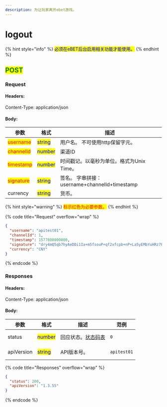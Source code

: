 ```yaml
---
description: 为让玩家离开ebet游戏。
---
```


# logout

{% hint style="info" %}
<mark style="color:blue;">必须在eBET后台启用相关功能才能使用。</mark>
{% endhint %}

## <mark style="color:green;">POST</mark>

### **Request**

#### Headers:

Content-Type: application/json

#### Body:

| 参数                                        | 格式                                      | 描述                                    |
| ----------------------------------------- | --------------------------------------- | ------------------------------------- |
| <mark style="color:red;">username</mark>  | <mark style="color:blue;">string</mark> | 用户名。 不可使用http保留字元。                    |
| <mark style="color:red;">channelId</mark> | <mark style="color:blue;">number</mark> | 渠道ID                                  |
| <mark style="color:red;">timestamp</mark> | <mark style="color:blue;">number</mark> | 时间戳记。以毫秒为单位。格式为Unix Time。             |
| <mark style="color:red;">signature</mark> | <mark style="color:blue;">string</mark> | 签名。 字串拼接：username+channelId+timestamp |
| currency                                  | <mark style="color:blue;">string</mark> | 货币。                                   |

{% hint style="warning" %}
<mark style="color:red;">标示红色为必要参数。</mark>
{% endhint %}

{% code title="Request" overflow="wrap" %}
```json
{
  "username": "apitest01",
  "channelId": 1,
  "timestamp": 1577808000000,
  "signature": "dry4mQ5qb7hyAeDDi1Ia+m5fsouP+qf2xfcpb+nP+La5yEMbYuHRz7Fge2OTgVi7DttC8p+Aiedfnnu42ii2lQ==",
  "currency": "CNY"
}
```
{% endcode %}

### **Responses**

#### Headers:

Content-Type: application/json

#### Body:

<table><thead><tr><th>参数</th><th>格式</th><th>描述</th><th data-hidden>范例</th></tr></thead><tbody><tr><td>status</td><td><mark style="color:blue;">number</mark></td><td>回应状态。<a href="../../ebet-zhuang-tai-ma.md#ebet-xiang-ying-de-zhuang-tai-dai-ma">状态码表</a></td><td><pre><code>0
</code></pre></td></tr><tr><td>apiVersion</td><td><mark style="color:blue;">string</mark></td><td>API版本号。</td><td><pre><code>apitest01
</code></pre></td></tr></tbody></table>

{% code title="Responses" overflow="wrap" %}
```json
{
  "status": 200,
  "apiVersion": "1.3.55"
}
```
{% endcode %}
